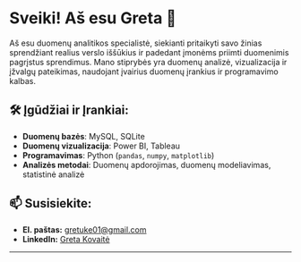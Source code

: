 # Sveiki! Aš esu Greta 👋

Aš esu duomenų analitikos specialistė, siekianti pritaikyti savo žinias sprendžiant realius verslo iššūkius ir padedant įmonėms priimti duomenimis pagrįstus sprendimus. Mano stiprybės yra duomenų analizė, vizualizacija ir įžvalgų pateikimas, naudojant įvairius duomenų įrankius ir programavimo kalbas.

## 🛠️ Įgūdžiai ir Įrankiai:
- **Duomenų bazės**: MySQL, SQLite
- **Duomenų vizualizacija**: Power BI, Tableau
- **Programavimas**: Python (`pandas`, `numpy`, `matplotlib`)
- **Analizės metodai**: Duomenų apdorojimas, duomenų modeliavimas, statistinė analizė

## 📫 Susisiekite:
- **El. paštas:** [gretuke01@gmail.com](mailto:gretuke01@gmail.com)
- **LinkedIn:** [Greta Kovaitė](https://www.linkedin.com/in/greta-kovait%C4%97-255534247/)

--- 

